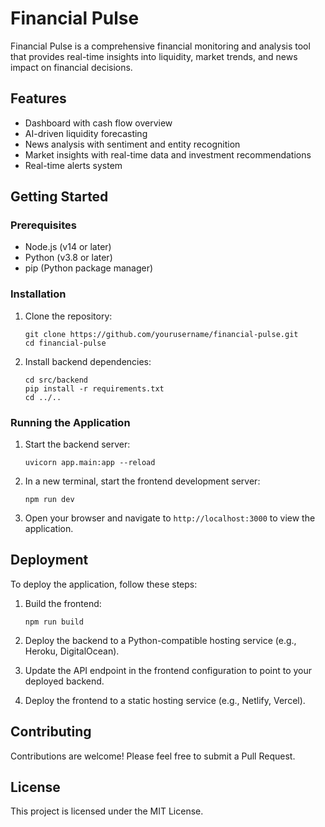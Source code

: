 # Financial Pulse

Financial Pulse is a comprehensive financial monitoring and analysis tool that provides real-time insights into liquidity, market trends, and news impact on financial decisions.

## Features

- Dashboard with cash flow overview
- AI-driven liquidity forecasting
- News analysis with sentiment and entity recognition
- Market insights with real-time data and investment recommendations
- Real-time alerts system

## Getting Started

### Prerequisites

- Node.js (v14 or later)
- Python (v3.8 or later)
- pip (Python package manager)

### Installation

1. Clone the repository:
   ```
   git clone https://github.com/yourusername/financial-pulse.git
   cd financial-pulse
   ```

2. Install backend dependencies:
   ```
   cd src/backend
   pip install -r requirements.txt
   cd ../..
   ```


### Running the Application

1. Start the backend server:
   ```
   uvicorn app.main:app --reload
   ```

2. In a new terminal, start the frontend development server:
   ```
   npm run dev
   ```

3. Open your browser and navigate to `http://localhost:3000` to view the application.

## Deployment

To deploy the application, follow these steps:

1. Build the frontend:
   ```
   npm run build
   ```

2. Deploy the backend to a Python-compatible hosting service (e.g., Heroku, DigitalOcean).

3. Update the API endpoint in the frontend configuration to point to your deployed backend.

4. Deploy the frontend to a static hosting service (e.g., Netlify, Vercel).

## Contributing

Contributions are welcome! Please feel free to submit a Pull Request.

## License

This project is licensed under the MIT License.
